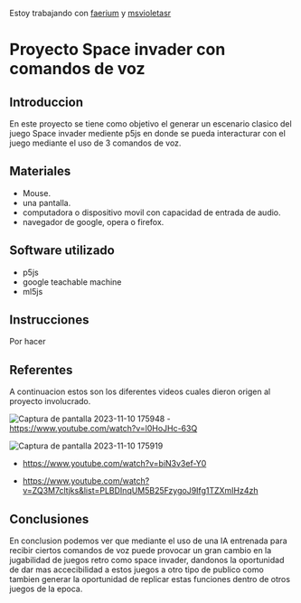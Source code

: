 Estoy trabajando con [faerium](https://github.com/faerium) y [msvioletasr](https://github.com/msvioletasr)
# Proyecto Space invader con comandos de voz

## Introduccion

En este proyecto se tiene como objetivo el generar un escenario clasico del juego Space invader mediente p5js en donde se pueda interacturar con el juego mediante el uso de 3 comandos de voz.

## Materiales
- Mouse.
- una pantalla.
- computadora o dispositivo movil con capacidad de entrada de audio.
- navegador de google, opera o firefox.

## Software utilizado
  - p5js
  - google teachable machine
  - ml5js

## Instrucciones

Por hacer

## Referentes

A continuacion estos son los diferentes videos cuales dieron origen al proyecto involucrado.

![Captura de pantalla 2023-11-10 175948](https://github.com/joaquinsuazo/audiv027-2023-2/assets/128074599/4510091f-0529-41bc-8bef-b157cc8ece82)
-https://www.youtube.com/watch?v=l0HoJHc-63Q

![Captura de pantalla 2023-11-10 175919](https://github.com/joaquinsuazo/audiv027-2023-2/assets/128074599/da6ad736-dcc5-40de-b978-9546ec14f9bb)
- https://www.youtube.com/watch?v=biN3v3ef-Y0

-  https://www.youtube.com/watch?v=ZQ3M7cltjks&list=PLBDInqUM5B25FzygoJ9Ifg1TZXmIHz4zh

## Conclusiones

En conclusion podemos ver que mediante el uso de una IA entrenada para recibir ciertos comandos de voz puede provocar un gran cambio en la jugabilidad de juegos retro como space invader, dandonos la oportunidad de dar mas accecibilidad a estos juegos a otro tipo de publico como tambien generar la oportunidad de replicar estas funciones dentro de otros juegos de la epoca.



